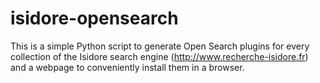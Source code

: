 isidore-opensearch
==================

This is a simple Python script to generate Open Search plugins for every collection of the Isidore search engine (http://www.recherche-isidore.fr) and a webpage to conveniently install them in a browser.
